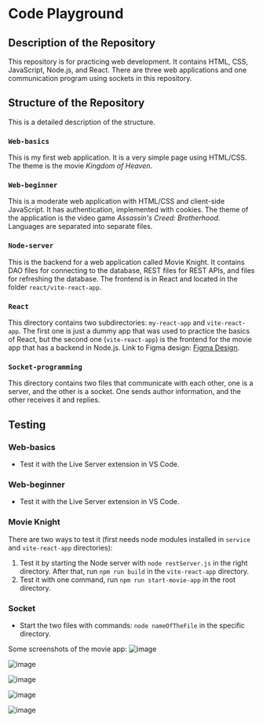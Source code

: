 # Code Playground

## Description of the Repository
This repository is for practicing web development. It contains HTML, CSS, JavaScript, Node.js, and React. There are three web applications and one communication program using sockets in this repository.

## Structure of the Repository
This is a detailed description of the structure.

### `Web-basics`
This is my first web application. It is a very simple page using HTML/CSS. The theme is the movie *Kingdom of Heaven*.

### `Web-beginner`
This is a moderate web application with HTML/CSS and client-side JavaScript. It has authentication, implemented with cookies. The theme of the application is the video game *Assassin's Creed: Brotherhood*. Languages are separated into separate files.

### `Node-server`
This is the backend for a web application called Movie Knight. It contains DAO files for connecting to the database, REST files for REST APIs, and files for refreshing the database. The frontend is in React and located in the folder `react/vite-react-app`.

### `React`
This directory contains two subdirectories: `my-react-app` and `vite-react-app`. The first one is just a dummy app that was used to practice the basics of React, but the second one (`vite-react-app`) is the frontend for the movie app that has a backend in Node.js. Link to Figma design: [Figma Design](https://www.figma.com/design/X8iSB8AqEExBpd1AeYPmAS/Untitled?node-id=0-1&t=ypwIkHY8j9NQTa73-1).

### `Socket-programming`
This directory contains two files that communicate with each other, one is a server, and the other is a socket. One sends author information, and the other receives it and replies.

## Testing

### Web-basics
- Test it with the Live Server extension in VS Code.

### Web-beginner
- Test it with the Live Server extension in VS Code.

### Movie Knight
There are two ways to test it (first needs node modules installed in `service` and `vite-react-app` directories):
1. Test it by starting the Node server with `node restServer.js` in the right directory. After that, run `npm run build` in the `vite-react-app` directory.
2. Test it with one command, run `npm run start-movie-app` in the root directory.

### Socket
- Start the two files with commands: `node nameOfTheFile` in the specific directory.

Some screenshots of the movie app:
![image](https://github.com/user-attachments/assets/e911c43b-6af1-4d06-90af-d358cb3491ae)

![image](https://github.com/user-attachments/assets/283a9049-7338-4110-98a2-537a18f8678a)

![image](https://github.com/user-attachments/assets/8680d368-dd35-4f72-b634-27112b331911)

![image](https://github.com/user-attachments/assets/6c3f4cde-b7cf-4f72-bde4-d619e1713f58)

![image](https://github.com/user-attachments/assets/38d15cbe-ddbc-4fb8-a578-f63ccf17b4e4)



